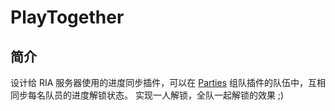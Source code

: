 # PlayTogether

## 简介
设计给 RIA 服务器使用的进度同步插件，可以在 [Parties](https://www.spigotmc.org/resources/parties-an-advanced-parties-manager.3709/) 组队插件的队伍中，互相同步每名队员的进度解锁状态。
实现一人解锁，全队一起解锁的效果 ;)
